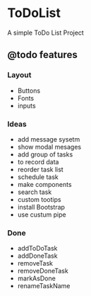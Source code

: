 # ToDoList

A simple ToDo List Project

## @todo features

### Layout
* Buttons
* Fonts
* inputs

### Ideas
* add message sysetm
* show modal mesages
* add group of tasks
* to record data
* reorder task list
* schedule task
* make components
* search task
* custom tootips
* install Bootstrap
* use custum pipe

### Done
*  addToDoTask
*  addDoneTask
*  removeTask
*  removeDoneTask
*  markAsDone
*  renameTaskName
